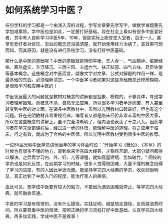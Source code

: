 # 如何系统学习中医？

任何学科的学习都是一个由浅入深的过程，学写文章要先学写字，做数学难题要先学加减乘除。学中医也是如此，一定要打好基础。现在社会上看似有很多中医爱好者，其中有人自称学习中医5年、10年，但是实际上能登堂入室者，百无一人。甚至有爱好者对痰饮、淤血的概念还没搞清楚，就开始使用经方治病了，其效果可想而知。究其原因，就是没有进行系统学习，没有打好中医基础。

那什么是中医的基础呢？中医的基础就是阴阳平衡、天人合一、气血精神、脏腑经络、寒热虚实、升浮降沉、三阴三阳、五运六气、扶正祛邪、四气五味、君臣佐使等基本概念。这些概念对中医而言，就像文字对文章、公式对解题的作用一样，是最基础的东西，必须理解清楚。一个中医学习者如果对这些基础概念还模模糊糊，是很难学习和应用中医的！

中医发展最大的问题就是教材对概念的讲解都是抽象、模糊的，不够具体，导致学习者理解困难。而概念不清，自然无法应用，所以很多学习者半途而废，有人甚至转变到中医的对立面。在诸多中医教材中，虽然以光明教材口碑最好，但也有这个问题。好在光明教材非常重视经典，编写者又都是临床经验非常丰富的中医大家，所以在这些概念的讲解上，虽不完全清晰明了，但内涵也表达了十之八九。因此学习者在学完全部课程后，经过进一步的体悟，能理解中医的道理。将之应用于临床，行之有效，就成为了合格的中医师。所以光明中医教材受到很多中医的推荐。

一位85届光明中医学员讲他当年的学习体会时说：“开始学习《概论》、《本草》的时候也有很多不懂的地方，直到后来学完四大经典，才豁然开朗，大部分疑问都得以解决。之后再学习内、外、妇、儿等课程，就如高屋建瓴、势如破竹。“ 网校的学员也是如此反馈，在前期学习的时候，很多人觉得很困难，大量不懂的概念阻碍了学习的进度，有的人因此半途而废。能坚持学完四大经典的学员，收获则很明显，真正达到了中医入门的程度，能治疗家人的疾病。

由此可见，想学成中医要有较大的毅力，不要因为遇到困难就停止，等学完四大经典，就可融会贯通。

中医的学习是有规律的，没有什么捷径。实践证明，越是想走捷径，反而越浪费时间。所以要尊重中医的规律，按照正确的学习流程打好中医基础，认真学完四大经典，再多加实践，学成中医不是难事！

